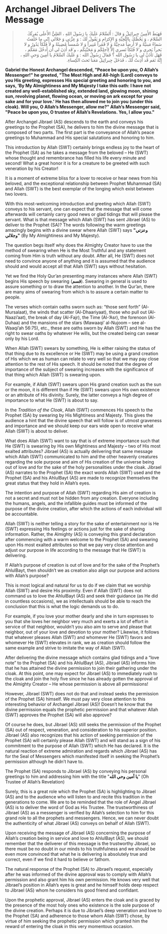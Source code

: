 Archangel Jibrael Delivers The Message
======================================

<blockquote dir="rtl">
  <p>
فَهَبَطَ الأَمِينُ جِبرائِيلُ وَ قالَ : أَلسَّلامُ عَلَيكَ يا رَسُولَ
اللهِ ، العَلِيُّ الأَعلَى يُقرِئُكَ السَّلامَ ، وَ يَخُصُّكَ
بِالتًّحِيَّةِ وَ الإِكرَامِ وَ يَقُولُ لَكَ : وَ عِزَّتي وَ جَلالي
إِنّي ما خَلَقتُ سَماءً مَبنيَّةً و لا أَرضاً مَدحِيَّةً وَ لا قَمَراً
مُنِيراً وَ لا شَمساً مُضِيئَةً و لا فَلَكاً يَدُورُ و لا بَحراً يَجري
و َلا فُلكاً تَسري إِلاّ لِأجلِكُم وَ مَحَبَّتِكُم ، و َقَد أَذِنَ لي
أَن أَدخُلَ مَعَكُم ، فَهَل تَأذَنُ لي يا رَسُول الله ؟ فَقالَ رَسُولُ
الله : وَ عَلَيكَ السَّلامُ يا أَمِينَ وَحيِ اللهِ ، إِنَّهُ نَعَم قَد
أَذِنتُ لَكَ ، فَدَخَلَ جِبرائِيلُ مَعَنا تَحتَ الكِساءِ.
  </p>
</blockquote>

**Gabriel the Honest Archangel descended, "Peace be upon you, O Allah’s
Messenger!" he greeted, "The Most High and All-high (Lord) conveys to
you His greeting, expresses His special greeting and honoring to you,
and says, ‘By My Almightiness and My Majesty I take this oath: I have
not created any well-established sky, extended land, glowing moon,
shining sun, revolving planet, flowing ocean, or moving on ark except
for your sake and for your love.’ He has then allowed me to join you
(under this cloak). Will you, O Allah’s Messenger, allow me?" Allah’s
Messenger said, "Peace be upon you, O trustee of Allah’s Revelations.
Yes, I allow you."**

After Archangel Jibrael (AS) descends to the earth and conveys his
greetings to the Prophet (SA), he delivers to him the divine message
that is composed of two parts. The first part is the conveyance of
Allah’s peace greetings to Muhammad and His special salutations and
honoring to him.

This introduction by Allah (SWT) certainly brings endless joy to the
heart of the Prophet (SA) as he takes a message from the beloved – He
(SWT) whose thought and remembrance has filled his life every minute and
second! What a great honor it is for a creature to be greeted with such
veneration by his Creator!

It is a moment of extreme bliss for a lover to receive or hear news from
his beloved, and the exceptional relationship between Prophet Muhammad
(SA) and Allah (SWT) is the best exemplar of the longing which exist
between two lovers.

With this most-welcoming introduction and greeting which Allah (SWT)
conveys to his servant, one can expect that the message that will come
afterwards will certainly carry good news or glad tidings that will
please the servant. What is that message which Allah (SWT) has sent
Jibrael (AS) to deliver to the Prophet (SA)? The words following the
warm greetings amazingly begins with a divine swear where Allah (SWT)
says **"وعزتي وجلالي"** (By My Almightiness and My Majesty).

The question begs itself why does the Almighty Creator have to use the
method of swearing when He is the Most Truthful and any statement coming
from Him is truth without any doubt. After all, He (SWT) does not need
to convince anyone of anything and it is assumed that the audience
should and would accept all that Allah (SWT) says without hesitation.

Yet we find the Holy Qur’an presenting many instances where Allah (SWT)
begins His speech by swearing (**قسم**). Swearing in general is used to
assure something or to draw the attention to another. In the Qur’an,
there are many aims of swearing from which is to assure a certain matter
to people.

The verses which contain oaths sworn such as: “those sent forth”
(Al-Mursalaat), the winds that scatter (Al-Dhaariyaat), those who pull
out (Al-Naazi’aat), the break of day (Al-Fajr), the Time (Al-‘Asr), the
forenoon (Al-Duhaa) and the mansions of the stars (Mawaaqi’ al-Nujoom –
see al-Waaqi’ah 56:75), etc., these are oaths sworn by Allah (SWT) and
He has the right to swear oaths by whatever He wills, but the created
being can swear only by his Lord.

When Allah (SWT) swears by something, He is either raising the status of
that thing due to its excellence or He (SWT) may be using a grand
creation of His which we as human can relate to very well so that we may
pay close attention to the rest of His speech. It should be noted that
the degree of importance of the subject of swearing increases with the
significance of that thing which Allah (SWT) is swearing upon.

For example, if Allah (SWT) swears upon His grand creation such as the
sun or the moon, it is different than if He (SWT) swears upon His own
existence or an attribute of His divinity. Surely, the latter conveys a
high degree of importance to what He (SWT) is about to say.

In the *Tradition of the Cloak*, Allah (SWT) commences His speech to the
Prophet (SA) by swearing by His Mightiness and Majesty. This gives the
audience a hint that the divine speech that will follow is of utmost
graveness and importance and we should keep our ears wide open to
receive what Allah (SWT) is about to deliver.

What does Allah (SWT) want to say that is of extreme importance such
that He (SWT) is swearing by His own Mightiness and Majesty – two of His
most exalted attributes? Jibrael (AS) is actually delivering that same
message which Allah (SWT) communicated to him and the other heavenly
creatures regarding the sole purpose and aim of His creation of the
universe being out of love and for the sake of the holy personalities
under the cloak. Jibrael (AS) narrates to the Prophet (SA) the exact
words Allah (SWT) used and the Prophet (SA) and his AhlulBayt (AS) are
made to recognize themselves the great status that they hold in Allah’s
eyes.

The intention and purpose of Allah (SWT) regarding His aim of creation
is not a secret and must not be hidden from any creation. Everyone
including the humans, angels, and the infallible guides must be informed
of the purpose of the divine creation, after which the actions of each
individual will be accountable.

Allah (SWT) is neither telling a story for the sake of entertainment nor
is He (SWT) expressing His feelings or actions just for the sake of
sharing information. Rather, the Almighty (AS) is conveying this grand
declaration after commencing with a warm welcome to the Prophet (SA) and
swearing upon His most exalted attributes so that we pay very close
attention and adjust our purpose in life according to the message that
He (SWT) is delivering.

If Allah’s purpose of creation is out of love and for the sake of the
Prophet’s AhlulBayt, then shouldn’t we as creation also align our
purpose and actions with Allah’s purpose?

This is most logical and natural for us to do if we claim that we
worship Allah (SWT) and desire His proximity. Even if Allah (SWT) does
not command us to love the AhlulBayt (AS) and seek their guidance (as He
did in countless occasions), we as intellectuals should be able to reach
the conclusion that this is what the logic demands us to do.

For example, if you love your mother dearly and she in turn expresses to
you that she loves her neighbor very much and exerts a lot of effort in
service of that neighbor, wouldn’t you also aim to serve and please that
neighbor, out of your love and devotion to your mother? Likewise, it
follows that whatever pleases Allah (SWT) and whomever He (SWT) favors
and whomever He (SWT) elevates in rank, we as creation should follow the
same example and strive to imitate the way of Allah (SWT).

After delivering the divine message which contains glad tidings and a
“love note” to the Prophet (SA) and his AhlulBayt (AS), Jibrael (AS)
informs him that he has attained the divine permission to join their
gathering under the cloak. At this point, one may expect for Jibrael
(AS) to immediately rush to the cloak and join the holy five since he
has already gotten the approval of the Almighty Creator – He whose
permission is above all permissions!

However, Jibrael (SWT) does not do that and instead seeks the permission
of the Prophet (SA) himself. We must pay very close attention to this
interesting behavior of Archangel Jibrael (AS)! Doesn’t he know that the
divine permission equals the prophetic permission and that whatever
Allah (SWT) approves the Prophet (SA) will also approve?

Of course he does, but Jibrael (AS) still seeks the permission of the
Prophet (SA) out of respect, veneration, and consideration to his
superior position. Jibrael (AS) also recognizes that his action of
seeking permission of the Prophet (SA) will certainly please Allah (SWT)
and will stand as a sign of his commitment to the purpose of Allah (SWT)
which He has declared. It is the natural reaction of extreme admiration
and regards which Jibrael (AS) has for the Seal of Messengers which
manifested itself in seeking the Prophet’s permission although he didn’t
have to.

The Prophet (SA) responds to Jibrael (AS) by conveying his personal
greetings to him and addressing him with the title "**يا أمين وحي
الله**" (Oh Trustee of Allah’s Revelation)

Surely, this is a great role which the Prophet (SA) is highlighting to
Jibrael (AS) and to the audience who will listen to and recite this
tradition in the generations to come. We are to be reminded that the
role of Angel Jibrael (AS) is to deliver the word of God as His Trustee.
The trustworthiness of Jibrael (AS) as a messenger is verified by
Allah’s selection to him for this grand role to all the prophets and
messengers. Hence, we can never doubt the authenticity of what Jibrael
(AS) conveys on behalf of Allah (SWT).

Upon receiving the message of Jibrael (AS) concerning the purpose of
Allah’s creation being in service and love to AhlulBayt (AS), we should
remember that the deliverer of this message is the trustworthy Jibrael,
so there must be no doubt in our minds to his truthfulness and we should
be even more convinced that what he is delivering is absolutely true and
correct, even if we find it hard to believe or fathom.

The natural response of the Prophet (SA) to Jibrael’s request,
especially after he was informed of the divine approval was to comply
with Allah’s permission and also grant him his own permission. He knows
very well that Jibrael’s position in Allah’s eyes is great and he
himself holds deep respect to Jibrael (AS) whom he considers his good
friend and confidant.

Upon the prophetic approval, Jibrael (AS) enters the cloak and is graced
by the presence of the most holy ones who existence is the sole purpose
of the divine creation. Perhaps it is due to Jibrael’s deep veneration
and love to the Prophet (SA) and adherence to those whom Allah (SWT)
chose, by virtue of him seeking the prophetic permission which granted
him the reward of entering the cloak in this very momentous occasion.


